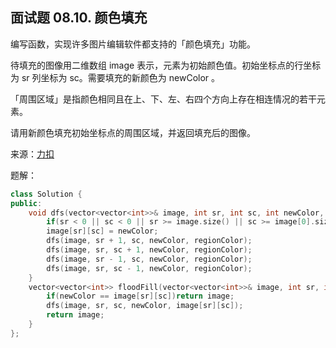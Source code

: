 ## 面试题 08.10. 颜色填充
编写函数，实现许多图片编辑软件都支持的「颜色填充」功能。

待填充的图像用二维数组 image 表示，元素为初始颜色值。初始坐标点的行坐标为 sr 列坐标为 sc。需要填充的新颜色为 newColor 。

「周围区域」是指颜色相同且在上、下、左、右四个方向上存在相连情况的若干元素。

请用新颜色填充初始坐标点的周围区域，并返回填充后的图像。

来源：[力扣](https://leetcode-cn.com/problems/color-fill-lcci)

题解：
```C++
class Solution {
public:
    void dfs(vector<vector<int>>& image, int sr, int sc, int newColor, int regionColor){
        if(sr < 0 || sc < 0 || sr >= image.size() || sc >= image[0].size() || image[sr][sc] != regionColor)return;
        image[sr][sc] = newColor;
        dfs(image, sr + 1, sc, newColor, regionColor);
        dfs(image, sr, sc + 1, newColor, regionColor);
        dfs(image, sr - 1, sc, newColor, regionColor);
        dfs(image, sr, sc - 1, newColor, regionColor);
    }
    vector<vector<int>> floodFill(vector<vector<int>>& image, int sr, int sc, int newColor) {
        if(newColor == image[sr][sc])return image;
        dfs(image, sr, sc, newColor, image[sr][sc]);
        return image;
    }
};
```
